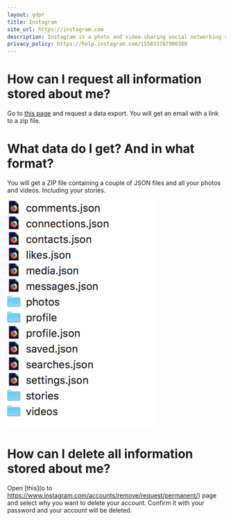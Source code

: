 ```yaml
---
layout: gdpr
title: Instagram
site_url: https://instagram.com
description: Instagram is a photo and video-sharing social networking service owned by Facebook, Inc
privacy_policy: https://help.instagram.com/155833707900388 
---
```


# How can I request all information stored about me?

Go to [this page](https://www.instagram.com/download/request/) and request
a data export. You will get an email with a link to a zip file.

# What data do I get? And in what format?

You will get a ZIP file containing a couple of JSON files and all your photos and videos. Including your stories.

![list of files](/images/sites/instagram/files.png)

# How can I delete all information stored about me?

Open [this](o to https://www.instagram.com/accounts/remove/request/permanent/)
page and select why you want to delete your account. Confirm
it with your password and your account will be deleted.
